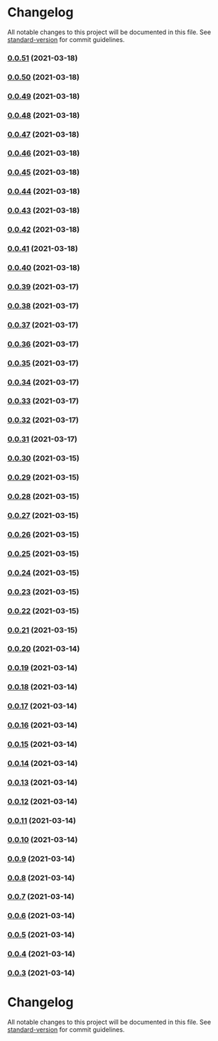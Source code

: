 # Changelog

All notable changes to this project will be documented in this file. See [standard-version](https://github.com/conventional-changelog/standard-version) for commit guidelines.

### [0.0.51](https://github.com/codermango/forum-server/compare/v0.0.50...v0.0.51) (2021-03-18)

### [0.0.50](https://github.com/codermango/forum-server/compare/v0.0.49...v0.0.50) (2021-03-18)

### [0.0.49](https://github.com/codermango/forum-server/compare/v0.0.48...v0.0.49) (2021-03-18)

### [0.0.48](https://github.com/codermango/forum-server/compare/v0.0.47...v0.0.48) (2021-03-18)

### [0.0.47](https://github.com/codermango/forum-server/compare/v0.0.46...v0.0.47) (2021-03-18)

### [0.0.46](https://github.com/codermango/forum-server/compare/v0.0.45...v0.0.46) (2021-03-18)

### [0.0.45](https://github.com/codermango/forum-server/compare/v0.0.44...v0.0.45) (2021-03-18)

### [0.0.44](https://github.com/codermango/forum-server/compare/v0.0.43...v0.0.44) (2021-03-18)

### [0.0.43](https://github.com/codermango/forum-server/compare/v0.0.42...v0.0.43) (2021-03-18)

### [0.0.42](https://github.com/codermango/forum-server/compare/v0.0.41...v0.0.42) (2021-03-18)

### [0.0.41](https://github.com/codermango/forum-server/compare/v0.0.40...v0.0.41) (2021-03-18)

### [0.0.40](https://github.com/codermango/forum-server/compare/v0.0.39...v0.0.40) (2021-03-18)

### [0.0.39](https://github.com/codermango/forum-server/compare/v0.0.38...v0.0.39) (2021-03-17)

### [0.0.38](https://github.com/codermango/forum-server/compare/v0.0.37...v0.0.38) (2021-03-17)

### [0.0.37](https://github.com/codermango/forum-server/compare/v0.0.36...v0.0.37) (2021-03-17)

### [0.0.36](https://github.com/codermango/forum-server/compare/v0.0.35...v0.0.36) (2021-03-17)

### [0.0.35](https://github.com/codermango/forum-server/compare/v0.0.34...v0.0.35) (2021-03-17)

### [0.0.34](https://github.com/codermango/forum-server/compare/v0.0.33...v0.0.34) (2021-03-17)

### [0.0.33](https://github.com/codermango/forum-server/compare/v0.0.32...v0.0.33) (2021-03-17)

### [0.0.32](https://github.com/codermango/forum-server/compare/v0.0.31...v0.0.32) (2021-03-17)

### [0.0.31](https://github.com/codermango/forum-server/compare/v0.0.30...v0.0.31) (2021-03-17)

### [0.0.30](https://github.com/codermango/forum-server/compare/v0.0.29...v0.0.30) (2021-03-15)

### [0.0.29](https://github.com/codermango/forum-server/compare/v0.0.28...v0.0.29) (2021-03-15)

### [0.0.28](https://github.com/codermango/forum-server/compare/v0.0.27...v0.0.28) (2021-03-15)

### [0.0.27](https://github.com/codermango/forum-server/compare/v0.0.26...v0.0.27) (2021-03-15)

### [0.0.26](https://github.com/codermango/forum-server/compare/v0.0.25...v0.0.26) (2021-03-15)

### [0.0.25](https://github.com/codermango/forum-server/compare/v0.0.24...v0.0.25) (2021-03-15)

### [0.0.24](https://github.com/codermango/forum-server/compare/v0.0.23...v0.0.24) (2021-03-15)

### [0.0.23](https://github.com/codermango/forum-server/compare/v0.0.22...v0.0.23) (2021-03-15)

### [0.0.22](https://github.com/codermango/forum-server/compare/v0.0.21...v0.0.22) (2021-03-15)

### [0.0.21](https://github.com/codermango/forum-server/compare/v0.0.20...v0.0.21) (2021-03-15)

### [0.0.20](https://github.com/codermango/forum-server/compare/v0.0.19...v0.0.20) (2021-03-14)

### [0.0.19](https://github.com/codermango/forum-server/compare/v0.0.18...v0.0.19) (2021-03-14)

### [0.0.18](https://github.com/codermango/forum-server/compare/v0.0.17...v0.0.18) (2021-03-14)

### [0.0.17](https://github.com/codermango/forum-server/compare/v0.0.16...v0.0.17) (2021-03-14)

### [0.0.16](https://github.com/codermango/forum-server/compare/v0.0.15...v0.0.16) (2021-03-14)

### [0.0.15](https://github.com/codermango/forum-server/compare/v0.0.14...v0.0.15) (2021-03-14)

### [0.0.14](https://github.com/codermango/forum-server/compare/v0.0.13...v0.0.14) (2021-03-14)

### [0.0.13](https://github.com/codermango/forum-server/compare/v0.0.12...v0.0.13) (2021-03-14)

### [0.0.12](https://github.com/codermango/forum-server/compare/v0.0.11...v0.0.12) (2021-03-14)

### [0.0.11](https://github.com/codermango/forum-server/compare/v0.0.10...v0.0.11) (2021-03-14)

### [0.0.10](https://github.com/codermango/forum-server/compare/v0.0.9...v0.0.10) (2021-03-14)

### [0.0.9](https://github.com/codermango/forum-server/compare/v0.0.8...v0.0.9) (2021-03-14)

### [0.0.8](https://github.com/codermango/forum-server/compare/v0.0.7...v0.0.8) (2021-03-14)

### [0.0.7](https://github.com/codermango/forum-server/compare/v0.0.6...v0.0.7) (2021-03-14)

### [0.0.6](https://github.com/codermango/forum-server/compare/v0.0.5...v0.0.6) (2021-03-14)

### [0.0.5](https://github.com/codermango/forum-server/compare/v0.0.4...v0.0.5) (2021-03-14)

### [0.0.4](https://github.com/codermango/forum-server/compare/v0.0.3...v0.0.4) (2021-03-14)

### [0.0.3](https://github.com/codermango/forum-server/compare/v0.0.2...v0.0.3) (2021-03-14)

# Changelog

All notable changes to this project will be documented in this file. See [standard-version](https://github.com/conventional-changelog/standard-version) for commit guidelines.

